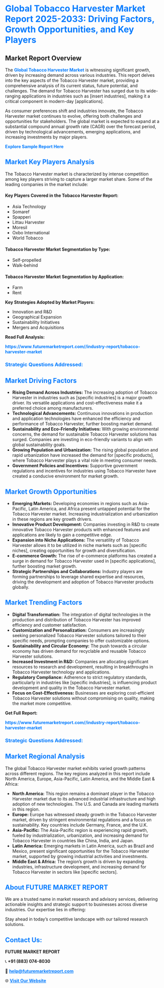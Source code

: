 <h1 style="color: #007BFF;">Global Tobacco Harvester Market Report 2025-2033: Driving Factors, Growth Opportunities, and Key Players</h1>

<section id="overview">
<h2>Market Report Overview</h2>
<p>The <a href="https://www.futuremarketreport.com//industry-report/tobacco-harvester-market" style="color: #007BFF; text-decoration: none;"><strong>Global Tobacco Harvester Market</strong></a> is witnessing significant growth, driven by increasing demand across various industries. This report delves into the key aspects of the Tobacco Harvester market, providing a comprehensive analysis of its current status, future potential, and challenges. The demand for Tobacco Harvester has surged due to its wide-ranging applications in industries such as [insert industries], making it a critical component in modern-day [applications].</p>
<p>As consumer preferences shift and industries innovate, the Tobacco Harvester market continues to evolve, offering both challenges and opportunities for stakeholders. The global market is expected to expand at a substantial compound annual growth rate (CAGR) over the forecast period, driven by technological advancements, emerging applications, and increasing investments by major players.</p>
</section>

<section id="overview">
<p><a href="https://www.futuremarketreport.com//request-sample/reportId=48753" style="color: #007BFF; text-decoration: none;"><strong>Explore Sample Report Here</strong></a></p>
</section>

<section id="key-players">
<h2 style="color: #007BFF;">Market Key Players Analysis</h2>
<p>The Tobacco Harvester market is characterized by intense competition among key players striving to capture a larger market share. Some of the leading companies in the market include:</p>
<h4>Key Players Covered in the Tobacco Harvester Report:</h4>
<ul><li>Asia Technology</li><li>Somaref</li><li>Spapperi</li><li>Littau Harvester</li><li>Moresil</li><li>Oxbo International</li><li>World Tobacco</li></ul>
<h4>Tobacco Harvester Market Segmentation by Type:</h4>
<ul><li>Self-propelled</li><li>Walk-behind</li></ul>

<h4>Tobacco Harvester Market Segmentation by Application:</h4>
<ul><li>Farm</li><li>Rent</li></ul>
<p><strong>Key Strategies Adopted by Market Players:</strong></p>
<ul>
<li>Innovation and R&D</li>
<li>Geographical Expansion</li>
<li>Sustainability Initiatives</li>
<li>Mergers and Acquisitions</li>
</ul>
</section>

<section>
<p><strong>Read Full Analysis: </strong></p><a href="https://www.futuremarketreport.com//industry-report/tobacco-harvester-market" style="color: #007BFF; text-decoration: none;"><strong>https://www.futuremarketreport.com//industry-report/tobacco-harvester-market</strong></a>
<h3 style="color: #007BFF;">Strategic Questions Addressed:</h3>
</section>

<section id="driving-factors">
<h2 style="color: #007BFF;">Market Driving Factors</h2>
<ul>
<li><strong>Rising Demand Across Industries:</strong> The increasing adoption of Tobacco Harvester in industries such as [specific industries] is a major growth driver. Its versatile applications and cost-effectiveness make it a preferred choice among manufacturers.</li>
<li><strong>Technological Advancements:</strong> Continuous innovations in production and application technologies have enhanced the efficiency and performance of Tobacco Harvester, further boosting market demand.</li>
<li><strong>Sustainability and Eco-Friendly Initiatives:</strong> With growing environmental concerns, the demand for sustainable Tobacco Harvester solutions has surged. Companies are investing in eco-friendly variants to align with global sustainability goals.</li>
<li><strong>Growing Population and Urbanization:</strong> The rising global population and rapid urbanization have increased the demand for [specific products], where Tobacco Harvester plays a vital role in meeting consumer needs.</li>
<li><strong>Government Policies and Incentives:</strong> Supportive government regulations and incentives for industries using Tobacco Harvester have created a conducive environment for market growth.</li>
</ul>
</section>

<section id="growth-opportunities">
<h2 style="color: #007BFF;">Market Growth Opportunities</h2>
<ul>
<li><strong>Emerging Markets:</strong> Developing economies in regions such as Asia-Pacific, Latin America, and Africa present untapped potential for the Tobacco Harvester market. Increasing industrialization and urbanization in these regions are key growth drivers.</li>
<li><strong>Innovative Product Development:</strong> Companies investing in R&D to create innovative Tobacco Harvester products with enhanced features and applications are likely to gain a competitive edge.</li>
<li><strong>Expansion into Niche Applications:</strong> The versatility of Tobacco Harvester allows it to be utilized in niche markets such as [specific niches], creating opportunities for growth and diversification.</li>
<li><strong>E-commerce Growth:</strong> The rise of e-commerce platforms has created a surge in demand for Tobacco Harvester used in [specific applications], further boosting market growth.</li>
<li><strong>Strategic Partnerships and Collaborations:</strong> Industry players are forming partnerships to leverage shared expertise and resources, driving the development and adoption of Tobacco Harvester products globally.</li>
</ul>
</section>

<section id="trending-factors">
<h2 style="color: #007BFF;">Market Trending Factors</h2>
<ul>
<li><strong>Digital Transformation:</strong> The integration of digital technologies in the production and distribution of Tobacco Harvester has improved efficiency and customer satisfaction.</li>
<li><strong>Customization and Personalization:</strong> Consumers are increasingly seeking personalized Tobacco Harvester solutions tailored to their specific needs, prompting companies to offer customizable options.</li>
<li><strong>Sustainability and Circular Economy:</strong> The push towards a circular economy has driven demand for recyclable and reusable Tobacco Harvester solutions.</li>
<li><strong>Increased Investment in R&D:</strong> Companies are allocating significant resources to research and development, resulting in breakthroughs in Tobacco Harvester technology and applications.</li>
<li><strong>Regulatory Compliance:</strong> Adherence to strict regulatory standards, particularly in industries like [specific industries], is influencing product development and quality in the Tobacco Harvester market.</li>
<li><strong>Focus on Cost-Effectiveness:</strong> Businesses are exploring cost-efficient Tobacco Harvester solutions without compromising on quality, making the market more competitive.</li>
</ul>
</section>

<section>
<p><strong>Get Full Report: </strong></p><a href="https://www.futuremarketreport.com//industry-report/tobacco-harvester-market" style="color: #007BFF; text-decoration: none;"><strong>https://www.futuremarketreport.com//industry-report/tobacco-harvester-market</strong></a>
<h3 style="color: #007BFF;">Strategic Questions Addressed:</h3>
</section>


<section id="regional-analysis">
<h2 style="color: #007BFF;">Market Regional Analysis</h2>
<p>The global Tobacco Harvester market exhibits varied growth patterns across different regions. The key regions analyzed in this report include North America, Europe, Asia-Pacific, Latin America, and the Middle East & Africa:</p>
<ul>
<li><strong>North America:</strong> This region remains a dominant player in the Tobacco Harvester market due to its advanced industrial infrastructure and high adoption of new technologies. The U.S. and Canada are leading markets in this region.</li>
<li><strong>Europe:</strong> Europe has witnessed steady growth in the Tobacco Harvester market, driven by stringent environmental regulations and a focus on sustainability. Key countries include Germany, France, and the U.K.</li>
<li><strong>Asia-Pacific:</strong> The Asia-Pacific region is experiencing rapid growth, fueled by industrialization, urbanization, and increasing demand for Tobacco Harvester in countries like China, India, and Japan.</li>
<li><strong>Latin America:</strong> Emerging markets in Latin America, such as Brazil and Mexico, present significant opportunities for the Tobacco Harvester market, supported by growing industrial activities and investments.</li>
<li><strong>Middle East & Africa:</strong> The region’s growth is driven by expanding industries, infrastructure development, and increasing demand for Tobacco Harvester in sectors like [specific sectors].</li>
</ul>
</section>

<footer>
<h2 style="color: #007BFF;">About FUTURE MARKET REPORT</h2>
<p>We are a trusted name in market research and advisory services, delivering actionable insights and strategic support to businesses across diverse industries. Our expertise lies in offering:</p>

<p>Stay ahead in today’s competitive landscape with our tailored research solutions.</p>

<h2 style="color: #007BFF;">Contact Us:</h2>
<p><strong>FUTURE MARKET REPORT</strong></p>
<p>📞 <strong>+91 (883) 074-8030</strong></p>
<p>📧 <strong><a href="mailto:help@futuremarketreport.com" style="color: #007BFF;">help@futuremarketreport.com</a></strong></p>
<p>🌐 <strong><a href="https://www.futuremarketreport.com/" style="color: #007BFF;">Visit Our Website</a></strong></p>
</footer>